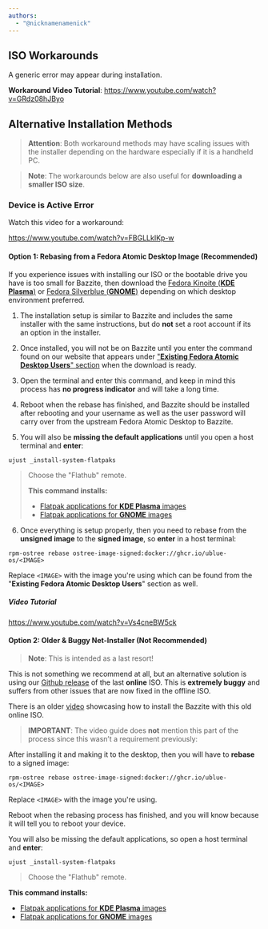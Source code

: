 ```yaml
---
authors:
  - "@nicknamenamenick"
---
```


<!-- ANCHOR: METADATA -->
<!--{"url_discourse": "https://universal-blue.discourse.group/docs?topic=2495", "fetched_at": "2024-09-03 16:43:22.238775+00:00"}-->
<!-- ANCHOR_END: METADATA -->

## ISO Workarounds

A generic error may appear during installation.

**Workaround Video Tutorial**:
https://www.youtube.com/watch?v=GRdz08hJByo

## Alternative Installation Methods

> **Attention**: Both workaround methods may have scaling issues with the installer depending on the hardware especially if it is a handheld PC.

> **Note**: The workarounds below are also useful for **downloading a smaller ISO size**.

### Device is Active Error

Watch this video for a workaround:

https://www.youtube.com/watch?v=FBGLLkIKp-w

#### **Option 1**: Rebasing from a Fedora Atomic Desktop Image (Recommended)

If you experience issues with installing our ISO or the bootable drive you have is too small for Bazzite, then download the [Fedora Kinoite (**KDE Plasma**)](https://fedoraproject.org/atomic-desktops/kinoite/) or [Fedora Silverblue (**GNOME**)](https://fedoraproject.org/atomic-desktops/silverblue/) depending on which desktop environment preferred.

1. The installation setup is similar to Bazzite and includes the same installer with the same instructions, but do **not** set a root account if its an option in the installer.

2. Once installed, you will not be on Bazzite until you enter the command found on our website that appears under ["**Existing Fedora Atomic Desktop Users**" section](https://download.bazzite.gg) when the download is ready.

3. Open the terminal and enter this command, and keep in mind this process has **no progress indicator** and will take a long time.

4. Reboot when the rebase has finished, and Bazzite should be installed after rebooting and your username as well as the user password will carry over from the upstream Fedora Atomic Desktop to Bazzite.

5. You will also be **missing the default applications** until you open a host terminal and **enter**:

```command
ujust _install-system-flatpaks
```

> Choose the "Flathub" remote.
>
> **This command installs:**
>
> - [Flatpak applications for **KDE Plasma** images](https://github.com/ublue-os/bazzite/blob/9f6f5e143b7545d06803e70e7723997400bd8b88/system_files/desktop/kinoite/usr/share/ublue-os/bazzite/flatpak/install)
> - [Flatpak applications for **GNOME** images](https://github.com/ublue-os/bazzite/blob/9f6f5e143b7545d06803e70e7723997400bd8b88/system_files/desktop/silverblue/usr/share/ublue-os/bazzite/flatpak/install)

6. Once everything is setup properly, then you need to rebase from the **unsigned image** to the **signed image**, so **enter** in a host terminal:

```command
rpm-ostree rebase ostree-image-signed:docker://ghcr.io/ublue-os/<IMAGE>
```

Replace `<IMAGE>` with the image you're using which can be found from the "**Existing Fedora Atomic Desktop Users**" section as well.

##### Video Tutorial

https://www.youtube.com/watch?v=Vs4cneBW5ck

#### **Option 2**: Older & Buggy Net-Installer (Not Recommended)

> **Note**: This is intended as a last resort!

This is not something we recommend at all, but an alternative solution is using our [Github release](https://github.com/ublue-os/bazzite/releases/tag/v2.1.0) of the last **online** ISO. This is **extremely buggy** and suffers from other issues that are now fixed in the offline ISO.

There is an older [video](https://www.youtube.com/watch?v=doQW1FyAISQ) showcasing how to install the Bazzite with this old online ISO.

> **IMPORTANT**: The video guide does **not** mention this part of the process since this wasn’t a requirement previously:

After installing it and making it to the desktop, then you will have to **rebase** to a signed image:

```command
rpm-ostree rebase ostree-image-signed:docker://ghcr.io/ublue-os/<IMAGE>
```

Replace `<IMAGE>` with the image you're using.

Reboot when the rebasing process has finished, and you will know because it will tell you to reboot your device.

You will also be missing the default applications, so open a host terminal and **enter**:

```command
ujust _install-system-flatpaks
```

> Choose the "Flathub" remote.

**This command installs:**

- [Flatpak applications for **KDE Plasma** images](https://github.com/ublue-os/bazzite/blob/9f6f5e143b7545d06803e70e7723997400bd8b88/system_files/desktop/kinoite/usr/share/ublue-os/bazzite/flatpak/install)
- [Flatpak applications for **GNOME** images](https://github.com/ublue-os/bazzite/blob/9f6f5e143b7545d06803e70e7723997400bd8b88/system_files/desktop/silverblue/usr/share/ublue-os/bazzite/flatpak/install)
